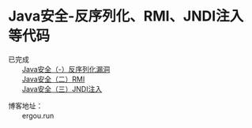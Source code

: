 # Java安全-反序列化、RMI、JNDI注入等代码
已完成  
　　[Java安全（-）反序列化漏洞](http://ergou.run/2022/02/09/java-an-quan-yi-fan-xu-lie-hua/)  
　　[Java安全（二）RMI](http://ergou.run/2022/02/10/java-an-quan-er-rmi/)  
　　[Java安全（三）JNDI注入](http://ergou.run/2022/02/12/java-an-quan-san-jndi/)  
  
博客地址：  
　　ergou.run  
